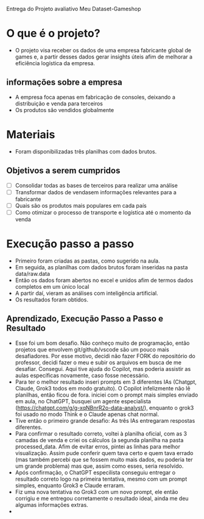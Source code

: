 Entrega do Projeto avaliativo Meu Dataset-Gameshop

# O que é o projeto?
- O projeto visa receber os dados de uma empresa fabricante global de games e, a partir desses dados gerar insights úteis afim de melhorar a eficiência logística da empresa.

## informações sobre a empresa
- A empresa foca apenas em fabricação de consoles, deixando a distribuição e venda para terceiros
- Os produtos são vendidos globalmente
  
# Materiais
- Foram disponibilizadas três planilhas com dados brutos.

## Objetivos a serem cumpridos

- [ ] Consolidar todas as bases de terceiros para realizar uma análise
- [ ] Transformar dados de vendasem informações relevantes para a fabricante
- [ ] Quais são os produtos mais populares em cada país
- [ ] Como otimizar o processo de transporte e logística até o momento da venda

# Execução passo a passo
- Primeiro foram criadas as pastas, como sugerido na aula.
- Em seguida, as planilhas com dados brutos foram inseridas na pasta data/raw.data
- Então os dados foram abertos no excel e unidos afim de termos dados completos em um único local
- A partir daí, vieram as análises com inteligência artificial.
- Os resultados foram obtidos.

## Aprendizado, Execução Passo a Passo e Resultado

- Esse foi um bom desafio. Não conheço muito de programação, então projetos que envolvem git/github/vscode são um pouco mais desafiadores. Por esse motivo, decidi não fazer FORK do repositório do professor, decidi fazer o meu e subir os arquivos em busca de me desafiar. Consegui. Aqui tive ajuda do Copilot, mas poderia assistir as aulas específicas novamente, caso fosse necessário.
- Para ter o melhor resultado inseri prompts em 3 diferentes IAs (Chatgpt, Claude, Grok3 todos em modo gratuito). O Copilot infelizmente não lê planilhas, então ficou de fora.
iniciei com o prompt mais simples enviado em aula, no ChatGPT, busquei um agente especialista (https://chatgpt.com/g/g-xqNBnrR2o-data-analyst/), enquanto o grok3 foi usado no modo Think e o Claude apenas chat normal.
- Tive então o primeiro grande desafio: As três IAs entregaram respostas diferentes.
- Para confirmar o resultado correto, voltei à planilha oficial, com as 3 camadas de venda e criei os cálculos (a segunda planilha na pasta processed_data. Afim de evitar erros, pintei as linhas para melhor visualização. Assim pude conferir quem tava certo e quem tava errado (mas também percebi que se fossem muito mais dados, eu poderia ter um grande problema) mas que, assim como esses, seria resolvido.
- Após confirmação, o ChatGPT especilista conseguiu entregar o resultado correto logo na primeira tentativa, mesmo com um prompt simples, enquanto Grok3 e Claude erraram.
- Fiz uma nova tentativa no Grok3 com um novo prompt, ele então corrigiu e me entregou corretamente o resultado ideal, ainda me deu algumas informações extras.
-  


